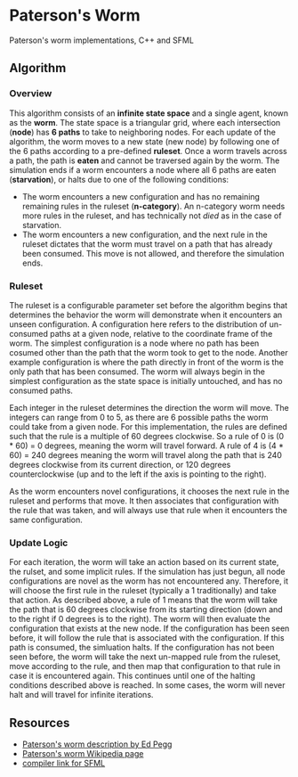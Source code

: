 # Paterson's Worm
Paterson's worm implementations, C++ and SFML

## Algorithm 
### Overview
This algorithm consists of an **infinite state space** and a single agent, known as the **worm**.  The state space is a triangular grid, where each intersection (**node**) has **6 paths** to take to neighboring nodes.  For each update of the algorithm, the worm moves to a new state (new node) by following one of the 6 paths according to a pre-defined **ruleset**.  Once a worm travels across a path, the path is **eaten** and cannot be traversed again by the worm.  The simulation ends if a worm encounters a node where all 6 paths are eaten (**starvation**), or halts due to one of the following conditions: 
* The worm encounters a new configuration and has no remaining remaining rules in the ruleset (**n-category**).  An n-category worm needs more rules in the ruleset, and has technically not *died* as in the case of starvation.
* The worm encounters a new configuration, and the next rule in the ruleset dictates that the worm must travel on a path that has already been consumed.  This move is not allowed, and therefore the simulation ends. 

### Ruleset 
The ruleset is a configurable parameter set before the algorithm begins that determines the behavior the worm will demonstrate when it encounters an unseen configuration.  A configuration here refers to the distribution of un-consumed paths at a given node, relative to the coordinate frame of the worm.  The simplest configuration is a node where no path has been cosumed other than the path that the worm took to get to the node.  Another example configuration is where the path directly in front of the worm is the only path that has been consumed.  The worm will always begin in the simplest configuration as the state space is initially untouched, and has no consumed paths.  

Each integer in the ruleset determines the direction the worm will move.  The integers can range from 0 to 5, as there are 6 possible paths the worm could take from a given node.  For this implementation, the rules are defined such that the rule is a multiple of 60 degrees clockwise.  So a rule of 0 is (0 * 60) = 0 degrees, meaning the worm will travel forward.  A rule of 4 is (4 * 60) = 240 degrees meaning the worm will travel along the path that is 240 degrees clockwise from its current direction, or 120 degrees counterclockwise (up and to the left if the axis is pointing to the right). 

As the worm encounters novel configurations, it chooses the next rule in the ruleset and performs that move. It then associates that configuration with the rule that was taken, and will always use that rule when it encounters the same configuration.

### Update Logic 
For each iteration, the worm will take an action based on its current state, the rulset, and some implicit rules.  If the simulation has just begun, all node configurations are novel as the worm has not encountered any.  Therefore, it will choose the first rule in the ruleset (typically a 1 traditionally) and take that action.  As described above, a rule of 1 means that the worm will take the path that is 60 degrees clockwise from its starting direction (down and to the right if 0 degrees is to the right).  The worm will then evaluate the configuration that exists at the new node.  If the configuration has been seen before, it will follow the rule that is associated with the configuration.  If this path is consumed, the simluation halts.  If the configuration has not been seen before, the worm will take the next un-mapped rule from the ruleset, move according to the rule, and then map that configuration to that rule in case it is encountered again.  This continues until one of the halting conditions described above is reached.  In some cases, the worm will never halt and will travel for infinite iterations.


## Resources
* [Paterson's worm description by Ed Pegg](https://www.mathpuzzle.com/MAA/01-Paterson%27s%20Worms/mathgames_10_24_03.html)
* [Paterson's worm Wikipedia page](https://en.wikipedia.org/wiki/Paterson%27s_worms)
* [compiler link for SFML](https://github.com/brechtsanders/winlibs_mingw/releases/download/13.1.0-16.0.5-11.0.0-msvcrt-r5/winlibs-x86_64-posix-seh-gcc-13.1.0-mingw-w64msvcrt-11.0.0-r5.7z)
